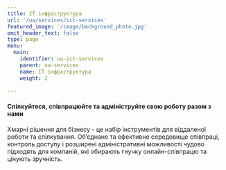 ```yaml
---
title: ІТ інфраструктура
url: '/ua/services/ict-services'
featured_image: '/image/background_photo.jpg'
omit_header_text: false
type: page
menu:
  main:
    identifier: ua-ict-services
    parent: ua-services
    name: ІТ інфраструктура
    weight: 2

---
```


#### Спілкуйтеся, співпрацюйте та адмініструйте свою роботу разом з нами

Хмарні рішення для бізнесу - це набір інструментів для віддаленої роботи та спілкування. Об’єднане та ефективне 
середовище співпраці, контроль доступу і розширені адміністративні можливості чудово підходять для компаній, які 
обирають гнучку онлайн-співпрацю та цінують зручність.
